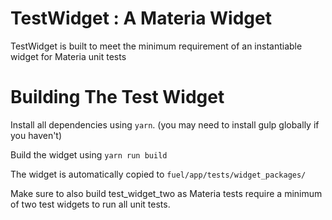 TestWidget : A Materia Widget
============================

TestWidget is built to meet the minimum requirement of an instantiable widget for Materia unit tests

Building The Test Widget
============

Install all dependencies using `yarn`. (you may need to install gulp globally if you haven't)

Build the widget using `yarn run build`

The widget is automatically copied to `fuel/app/tests/widget_packages/`

Make sure to also build test_widget_two as Materia tests require a minimum of two test widgets to run all unit tests.

